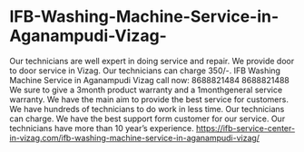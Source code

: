 # IFB-Washing-Machine-Service-in-Aganampudi-Vizag-
Our technicians are well expert in doing service and repair. We provide door to door service in Vizag. Our technicians can charge 350/-. IFB Washing Machine Service in Aganampudi Vizag call now: 8688821484 8688821488 We sure to give a 3month product warranty and a 1monthgeneral service warranty. We have the main aim to provide the best service for customers. We have hundreds of technicians to do work in less time. Our technicians can charge. We have the best support form customer for our service. Our technicians have more than 10 year’s experience. https://ifb-service-center-in-vizag.com/ifb-washing-machine-service-in-aganampudi-vizag/
